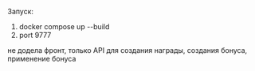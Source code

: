 Запуск:
1. docker compose up --build
2. port 9777

не додела фронт, только API для создания награды, создания бонуса, применение бонуса